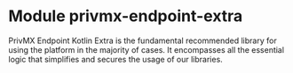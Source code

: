 # Module privmx-endpoint-extra

PrivMX Endpoint Kotlin Extra is the fundamental recommended library for using the platform
in the majority of cases. It encompasses all the essential logic that simplifies and secures the
usage of our libraries.